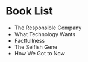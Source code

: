 # Book List

* The Responsible Company
* What Technology Wants
* Factfullness
* The Selfish Gene
* How We Got to Now

